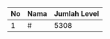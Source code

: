 | No | Nama            | Jumlah Level |
|----|-----------------|--------------|
| 1  | #    |    5308        |
